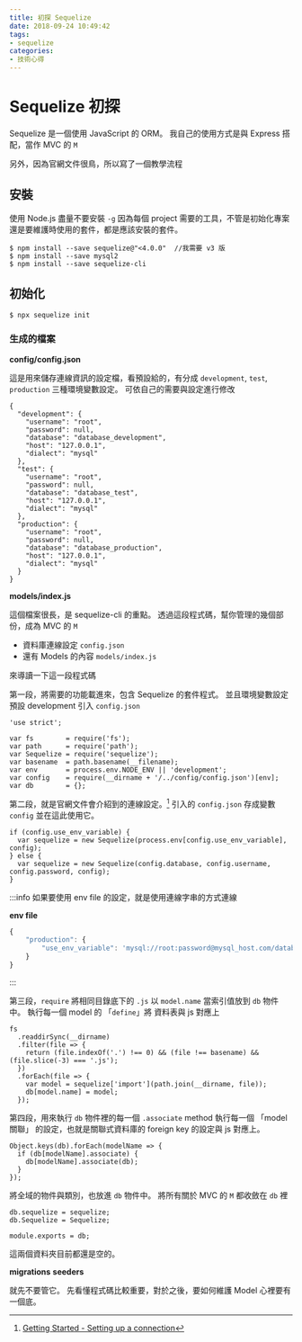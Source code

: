 ```yaml
---
title: 初探 Sequelize
date: 2018-09-24 10:49:42
tags:
- sequelize
categories:
- 技術心得
---
```

# Sequelize 初探

Sequelize 是一個使用 JavaScript 的 ORM。
我自己的使用方式是與 Express 搭配，當作 MVC 的 `M`

另外，因為官網文件很鳥，所以寫了一個教學流程

## 安裝

使用 Node.js 盡量不要安裝 `-g` 因為每個 project 需要的工具，不管是初始化專案還是要維護時使用的套件，都是應該安裝的套件。

```shell
$ npm install --save sequelize@"<4.0.0"  //我需要 v3 版
$ npm install --save mysql2
$ npm install --save sequelize-cli
```

## 初始化

```shell
$ npx sequelize init
```

### 生成的檔案

**config/config.json**

這是用來儲存連線資訊的設定檔，看預設給的，有分成 `development`, `test`, `production` 三種環境變數設定。
可依自己的需要與設定進行修改

```
{
  "development": {
    "username": "root",
    "password": null,
    "database": "database_development",
    "host": "127.0.0.1",
    "dialect": "mysql"
  },
  "test": {
    "username": "root",
    "password": null,
    "database": "database_test",
    "host": "127.0.0.1",
    "dialect": "mysql"
  },
  "production": {
    "username": "root",
    "password": null,
    "database": "database_production",
    "host": "127.0.0.1",
    "dialect": "mysql"
  }
}
```

**models/index.js**

這個檔案很長，是 sequelize-cli 的重點。
透過這段程式碼，幫你管理的幾個部份，成為 MVC 的 `M`
- 資料庫連線設定 `config.json`
- 還有 Models 的內容 `models/index.js`

來導讀一下這一段程式碼

第一段，將需要的功能載進來，包含 Sequelize 的套件程式。
並且環境變數設定預設 development
引入 `config.json`

```javascript=
'use strict';

var fs        = require('fs');
var path      = require('path');
var Sequelize = require('sequelize');
var basename  = path.basename(__filename);
var env       = process.env.NODE_ENV || 'development';
var config    = require(__dirname + '/../config/config.json')[env];
var db        = {};
```

第二段，就是官網文件會介紹到的連線設定。[^connenction]
引入的 `config.json` 存成變數 `config` 並在這此使用它。

```javascript=10
if (config.use_env_variable) {
  var sequelize = new Sequelize(process.env[config.use_env_variable], config);
} else {
  var sequelize = new Sequelize(config.database, config.username, config.password, config);
}
```

[^connenction]: [Getting Started - Setting up a connection](https://sequelize.readthedocs.io/en/v3/docs/getting-started/)

:::info
如果要使用 env file 的設定，就是使用連線字串的方式連線

**env file**
```javascript
{
    "production": {
        "use_env_variable": 'mysql://root:password@mysql_host.com/database_name'
    }
}
```
:::

第三段，`require` 將相同目錄底下的 `.js` 以 `model.name` 當索引值放到 `db` 物件中。
執行每一個 model 的 「`define`」將 資料表與 js 對應上

```javascript=15
fs
  .readdirSync(__dirname)
  .filter(file => {
    return (file.indexOf('.') !== 0) && (file !== basename) && (file.slice(-3) === '.js');
  })
  .forEach(file => {
    var model = sequelize['import'](path.join(__dirname, file));
    db[model.name] = model;
  });
```

第四段，用來執行 `db` 物件裡的每一個 `.associate` method
執行每一個 「model 關聯」 的設定，也就是關聯式資料庫的 foreign key 的設定與 js 對應上。

```javascript=24
Object.keys(db).forEach(modelName => {
  if (db[modelName].associate) {
    db[modelName].associate(db);
  }
});
```

將全域的物件與類別，也放進 `db` 物件中。
將所有關於 MVC 的 `M` 都收斂在 `db` 裡

```
db.sequelize = sequelize;
db.Sequelize = Sequelize;

module.exports = db;
```

這兩個資料夾目前都還是空的。

**migrations**
**seeders**

就先不要管它。
先看懂程式碼比較重要，對於之後，要如何維護 Model 心裡要有一個底。
